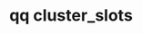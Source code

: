 ---
category: cluster
command: cluster_slots
keywords: qq, qq_cli, cluster_slots
optional_options:
- alternate: []
  help: Slot ID
  name: --slot
  required: false
permalink: /qq-cli-command-guide/cluster/cluster_slots.html
positional_options: []
sidebar: qq_cli_command_reference_sidebar
summary: This section explains how to use the <code>qq cluster_slots</code> command.
synopsis: Get the cluster disk slots status
title: qq cluster_slots
usage: qq cluster_slots [-h] [--slot SLOT]
zendesk_source: qq CLI Command Guide

---